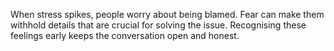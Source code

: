When stress spikes, people worry about being blamed. Fear can make them withhold details that are crucial for solving the issue. Recognising these feelings early keeps the conversation open and honest.
